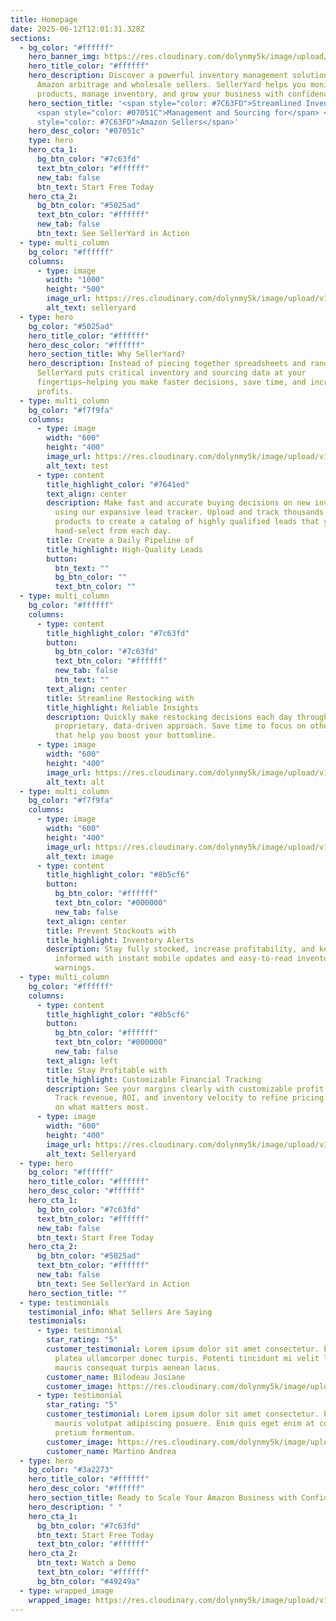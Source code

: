 ```yaml
---
title: Homepage
date: 2025-06-12T12:01:31.328Z
sections:
  - bg_color: "#ffffff"
    hero_banner_img: https://res.cloudinary.com/dolynmy5k/image/upload/v1751277056/Frame_3381_vakqzi.png
    hero_title_color: "#ffffff"
    hero_description: Discover a powerful inventory management solution built for
      Amazon arbitrage and wholesale sellers. SellerYard helps you monitor your
      products, manage inventory, and grow your business with confidence.
    hero_section_title: '<span style="color: #7C63FD">Streamlined Inventory</span>
      <span style="color: #07051C">Management and Sourcing for</span> <span
      style="color: #7C63FD">Amazon Sellers</span>'
    hero_desc_color: "#07051c"
    type: hero
    hero_cta_1:
      bg_btn_color: "#7c63fd"
      text_btn_color: "#ffffff"
      new_tab: false
      btn_text: Start Free Today
    hero_cta_2:
      bg_btn_color: "#5025ad"
      text_btn_color: "#ffffff"
      new_tab: false
      btn_text: See SellerYard in Action
  - type: multi_column
    bg_color: "#ffffff"
    columns:
      - type: image
        width: "1000"
        height: "500"
        image_url: https://res.cloudinary.com/dolynmy5k/image/upload/v1751288391/Group_6813_pgj3gb.png
        alt_text: selleryard
  - type: hero
    bg_color: "#5025ad"
    hero_title_color: "#ffffff"
    hero_desc_color: "#ffffff"
    hero_section_title: Why SellerYard?
    hero_description: Instead of piecing together spreadsheets and random software,
      SellerYard puts critical inventory and sourcing data at your
      fingertips—helping you make faster decisions, save time, and increase your
      profits.
  - type: multi_column
    bg_color: "#f7f9fa"
    columns:
      - type: image
        width: "600"
        height: "400"
        image_url: https://res.cloudinary.com/dolynmy5k/image/upload/v1750670684/e35c88d72adeaf02b2d7398e4464967d7f08c4c0_1_ca7ueh.png
        alt_text: test
      - type: content
        title_highlight_color: "#7641ed"
        text_align: center
        description: Make fast and accurate buying decisions on new inventory purchases
          using our expansive lead tracker. Upload and track thousands of
          products to create a catalog of highly qualified leads that you
          hand-select from each day.
        title: Create a Daily Pipeline of
        title_highlight: High-Quality Leads
        button:
          btn_text: ""
          bg_btn_color: ""
          text_btn_color: ""
  - type: multi_column
    bg_color: "#ffffff"
    columns:
      - type: content
        title_highlight_color: "#7c63fd"
        button:
          bg_btn_color: "#7c63fd"
          text_btn_color: "#ffffff"
          new_tab: false
          btn_text: ""
        text_align: center
        title: Streamline Restocking with
        title_highlight: Reliable Insights
        description: Quickly make restocking decisions each day through SellerYard's
          proprietary, data-driven approach. Save time to focus on other tasks
          that help you boost your bottomline.
      - type: image
        width: "600"
        height: "400"
        image_url: https://res.cloudinary.com/dolynmy5k/image/upload/v1750770656/Frame_6847_htw99m.png
        alt_text: alt
  - type: multi_column
    bg_color: "#f7f9fa"
    columns:
      - type: image
        width: "600"
        height: "400"
        image_url: https://res.cloudinary.com/dolynmy5k/image/upload/v1750771077/Rectangle_28_dgrb4w.png
        alt_text: image
      - type: content
        title_highlight_color: "#8b5cf6"
        button:
          bg_btn_color: "#ffffff"
          text_btn_color: "#000000"
          new_tab: false
        text_align: center
        title: Prevent Stockouts with
        title_highlight: Inventory Alerts
        description: Stay fully stocked, increase profitability, and keep your team
          informed with instant mobile updates and easy-to-read inventory
          warnings.
  - type: multi_column
    bg_color: "#ffffff"
    columns:
      - type: content
        title_highlight_color: "#8b5cf6"
        button:
          bg_btn_color: "#ffffff"
          text_btn_color: "#000000"
          new_tab: false
        text_align: left
        title: Stay Profitable with
        title_highlight: Customizable Financial Tracking
        description: See your margins clearly with customizable profit calculations.
          Track revenue, ROI, and inventory velocity to refine pricing and focus
          on what matters most.
      - type: image
        width: "600"
        height: "400"
        image_url: https://res.cloudinary.com/dolynmy5k/image/upload/v1750939535/Group_6817_2_yjexog.png
        alt_text: Selleryard
  - type: hero
    bg_color: "#ffffff"
    hero_title_color: "#ffffff"
    hero_desc_color: "#ffffff"
    hero_cta_1:
      bg_btn_color: "#7c63fd"
      text_btn_color: "#ffffff"
      new_tab: false
      btn_text: Start Free Today
    hero_cta_2:
      bg_btn_color: "#5025ad"
      text_btn_color: "#ffffff"
      new_tab: false
      btn_text: See SellerYard in Action
    hero_section_title: ""
  - type: testimonials
    testimonial_info: What Sellers Are Saying
    testimonials:
      - type: testimonial
        star_rating: "5"
        customer_testimonial: Lorem ipsum dolor sit amet consectetur. Elementum sed
          platea ullamcorper donec turpis. Potenti tincidunt mi velit lectus
          mauris consequat turpis aenean lacus.
        customer_name: Bilodeau Josiane
        customer_image: https://res.cloudinary.com/dolynmy5k/image/upload/v1751029763/Ellipse_1_paoszd.png
      - type: testimonial
        star_rating: "5"
        customer_testimonial: Lorem ipsum dolor sit amet consectetur. Pulvinar turpis
          mauris volutpat adipiscing posuere. Enim quis eget enim at consectetur
          pretium fermentum.
        customer_image: https://res.cloudinary.com/dolynmy5k/image/upload/v1751029762/Ellipse_1_1_xbj3uj.png
        customer_name: Martino Andrea
  - type: hero
    bg_color: "#3a2273"
    hero_title_color: "#ffffff"
    hero_desc_color: "#ffffff"
    hero_section_title: Ready to Scale Your Amazon Business with Confidence?
    hero_description: " "
    hero_cta_1:
      bg_btn_color: "#7c63fd"
      btn_text: Start Free Today
      text_btn_color: "#ffffff"
    hero_cta_2:
      btn_text: Watch a Demo
      text_btn_color: "#ffffff"
      bg_btn_color: "#49249a"
  - type: wrapped_image
    wrapped_image: https://res.cloudinary.com/dolynmy5k/image/upload/v1751288391/Group_6813_pgj3gb.png
---
```

